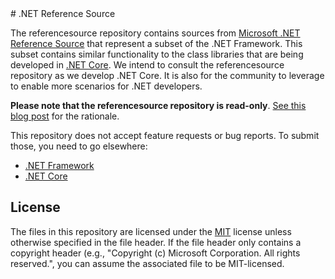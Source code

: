 <!---
Javier111228/Javier111228 is a ✨ special ✨ repository because its `README.md` (this file) appears on your GitHub profile.
You can click the Preview link to take a look at your changes.
---># .NET Reference Source

The referencesource repository contains sources from [Microsoft .NET Reference Source](https://referencesource.microsoft.com/)
that represent a subset of the .NET Framework.  This subset contains similar functionality to the class libraries that are being
developed in [.NET Core](https://github.com/dotnet/runtime).  We intend to consult the referencesource repository as we develop
.NET Core.  It is also for the community to leverage to enable more scenarios for .NET developers. 

**Please note that the referencesource repository is read-only**. [See this blog post](https://devblogs.microsoft.com/dotnet/net-core-is-open-source/) for the rationale.

This repository does not accept feature requests or bug reports. To submit those, you need to go elsewhere:

* [.NET Framework](https://developercommunity.visualstudio.com/dotnet)
* [.NET Core](https://github.com/dotnet/core)

## License

The files in this repository are licensed under the [MIT](LICENSE.txt) license unless otherwise specified in the file header. If the file header only contains a copyright header (e.g., "Copyright (c) Microsoft Corporation. All rights reserved.", you can assume the associated file to be MIT-licensed.
